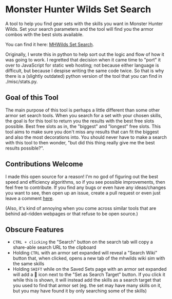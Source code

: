 # Monster Hunter Wilds Set Search

A tool to help you find gear sets with the skills you want in Monster Hunter Wilds.  Set your search parameters and the tool will find you the armor combos with the best slots available.

You can find it here: [MHWilds Set Search](https://cecilbowen.github.io/mhwilds-set-search/).

Originally, I wrote this in python to help sort out the logic and flow of how it was going to work.  I regretted that decision when it came time to "port" it over to JavaScript for static web hosting; not because either language is difficult, but because I despise writing the same code twice.  So that is why there is a (slightly outdated) python version of the tool that you can find in ./misc/stats.py.

## Goal of this Tool
The main purpose of this tool is perhaps a little different than some other armor set search tools.  When you search for a set with your chosen skills, the goal is for this tool to return you the results with the best free slots possible.  Best free slots as in, the "biggest" and "longest" free slots.  This tool aims to make sure you don't miss any results that can fit the biggest and also the most decorations into.  You should never have to make a search with this tool to then wonder, "but did this thing really give me the best results possible?".

## Contributions Welcome
I made this open source for a reason!  I'm no god of figuring out the best speed and efficiency algorithms, so if you see possible improvements, then feel free to contribute.  If you find any bugs or even have any ideas/changes you want to see, then open up an issue, create a pull request or even just leave a comment [here](https://redd.it/1jftiwm).

(Also, it's kind of annoying when you come across similar tools that are behind ad-ridden webpages or that refuse to be open source.)

## Obscure Features

 - `CTRL + clicking` the "Search" button on the search tab will copy a
   share-able search URL to the clipboard
 - Holding `CTRL` with an armor set expanded will reveal a "Search Wiki"
   button that, when clicked, opens a new tab of the mhwilds wiki sim
   with the same skills
 - Holding `SHIFT` while on the Saved Sets page with an armor set expanded
   will add a 🔎 icon next to the "Set as Search Target" button.  If you
   click it while this is shown, it will instead add the skills as a
   search target that you used to find that armor set (eg. the set may
   have many skills on it, but you may have found it by only searching
   some of the skills)
